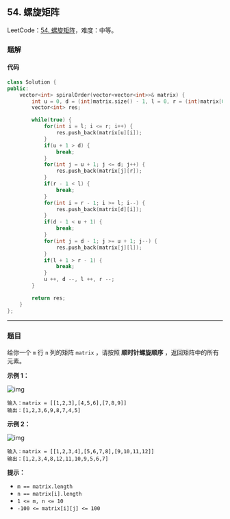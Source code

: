 ## 54. 螺旋矩阵

LeetCode：[54. 螺旋矩阵](https://leetcode.cn/problems/spiral-matrix/)，难度：中等。

### 题解

#### 代码

```c++
class Solution {
public:
    vector<int> spiralOrder(vector<vector<int>>& matrix) {
        int u = 0, d = (int)matrix.size() - 1, l = 0, r = (int)matrix[0].size() - 1;
        vector<int> res;

        while(true) {
            for(int i = l; i <= r; i++) {
                res.push_back(matrix[u][i]);
            }
            if(u + 1 > d) {
                break;
            }
            for(int j = u + 1; j <= d; j++) {
                res.push_back(matrix[j][r]);
            }
            if(r - 1 < l) {
                break;
            }
            for(int i = r - 1; i >= l; i--) {
                res.push_back(matrix[d][i]);
            }
            if(d - 1 < u + 1) {
                break;
            }
            for(int j = d - 1; j >= u + 1; j--) {
                res.push_back(matrix[j][l]);
            }
            if(l + 1 > r - 1) {
                break;
            }
            u ++, d --, l ++, r --;
        }

        return res;
    }
};
```



---



### 题目

给你一个 `m` 行 `n` 列的矩阵 `matrix` ，请按照 **顺时针螺旋顺序** ，返回矩阵中的所有元素。

 

**示例 1：**

![img](https://gitee.com/xwl66/leetcode/raw/master/image/54-spiral1.jpg)

```
输入：matrix = [[1,2,3],[4,5,6],[7,8,9]]
输出：[1,2,3,6,9,8,7,4,5]
```

**示例 2：**

![img](https://gitee.com/xwl66/leetcode/raw/master/image/54-spiral.jpg)

```
输入：matrix = [[1,2,3,4],[5,6,7,8],[9,10,11,12]]
输出：[1,2,3,4,8,12,11,10,9,5,6,7]
```

 

**提示：**

- `m == matrix.length`
- `n == matrix[i].length`
- `1 <= m, n <= 10`
- `-100 <= matrix[i][j] <= 100`


